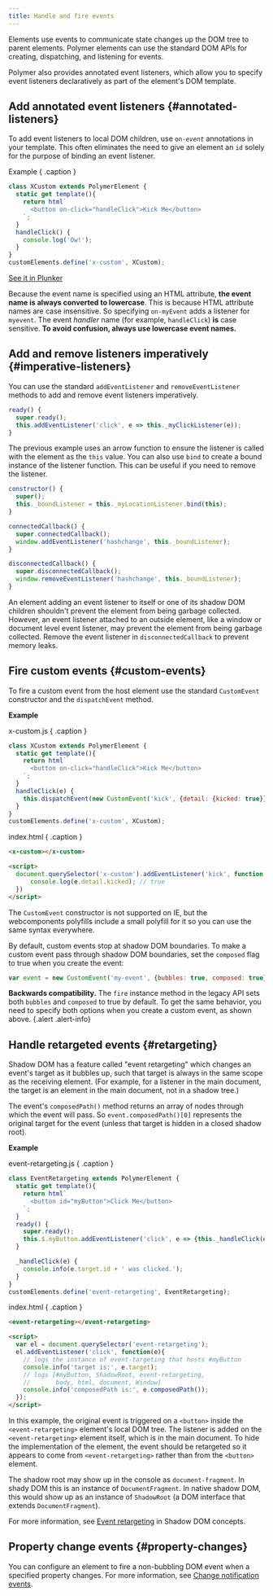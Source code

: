```yaml
---
title: Handle and fire events
---
```


<!-- toc -->

Elements use events to communicate state changes up the DOM tree to parent elements.
Polymer elements can use the standard DOM APIs for creating, dispatching, and listening for events.

Polymer also provides annotated event listeners, which allow you to specify event listeners
declaratively as part of the  element's DOM template.

## Add annotated event listeners {#annotated-listeners}

To add event listeners to local DOM children, use
<code>on-<var>event</var></code> annotations in your template. This often
eliminates the need to give an element an `id` solely for the purpose of
binding an event listener.

Example { .caption }

```js
class XCustom extends PolymerElement {
  static get template(){
    return html`
      <button on-click="handleClick">Kick Me</button>
    `;
  }
  handleClick() {
    console.log('Ow!');
  }
}
customElements.define('x-custom', XCustom);
```

[See it in Plunker](https://plnkr.co/edit/svSg6o?p=preview)

Because the event name is specified using an HTML attribute, **the event name is always
converted to lowercase**. This is because HTML attribute names are case
insensitive. So specifying `on-myEvent` adds a listener for `myevent`. The event _handler_
name (for example, `handleClick`) **is** case sensitive. **To avoid confusion, always use
lowercase event names.**

## Add and remove listeners imperatively {#imperative-listeners}

You can use the standard `addEventListener` and `removeEventListener`
methods to add and remove event listeners imperatively.

```js
ready() {
  super.ready();
  this.addEventListener('click', e => this._myClickListener(e));
}
```

The previous example uses an arrow function to ensure the listener is called with the element as the
`this` value. You can also use `bind` to create a bound instance of the listener function. This can
be useful if you need to remove the listener.

```js
constructor() {
  super();
  this._boundListener = this._myLocationListener.bind(this);
}

connectedCallback() {
  super.connectedCallback();
  window.addEventListener('hashchange', this._boundListener);
}

disconnectedCallback() {
  super.disconnectedCallback();
  window.removeEventListener('hashchange', this._boundListener);
}
```

An element adding an event listener to itself or one of its shadow DOM children shouldn't prevent
the element from being garbage collected. However, an event listener attached to an outside element,
like a window or document level event listener, may prevent the element from being garbage
collected. Remove the event listener in `disconnectedCallback` to prevent memory leaks.


## Fire custom events {#custom-events}

To fire a custom event from the host element use the standard `CustomEvent` constructor and
the `dispatchEvent` method.

**Example**

x-custom.js { .caption }

```js
class XCustom extends PolymerElement {
  static get template(){
    return html`
      <button on-click="handleClick">Kick Me</button>
    `;
  }
  handleClick(e) {
    this.dispatchEvent(new CustomEvent('kick', {detail: {kicked: true}}));
  }
}
customElements.define('x-custom', XCustom);
```

index.html { .caption }

```html
<x-custom></x-custom>

<script>
  document.querySelector('x-custom').addEventListener('kick', function (e) {
      console.log(e.detail.kicked); // true
  })
</script>
```

The `CustomEvent` constructor is not supported on IE, but the webcomponents polyfills include a
small polyfill for it so you can use the same syntax everywhere.

By default, custom events stop at shadow DOM boundaries. To make a custom event pass through
shadow DOM boundaries, set the `composed` flag to true when you create the event:

```js
var event = new CustomEvent('my-event', {bubbles: true, composed: true});
```

**Backwards compatibility.** The `fire` instance method in the legacy API sets both `bubbles` and `composed` to true by default.
To get the same behavior, you need to specify both options when you create a custom event, as shown
above.
{.alert .alert-info}

## Handle retargeted events {#retargeting}

Shadow DOM has a feature called "event retargeting" which changes an event's
target as it bubbles up, such that target is always in the same scope as the
receiving element. (For example, for a listener in the main document, the
target is an element in the main document, not in a shadow tree.)

The event's `composedPath()` method returns an array of nodes through which the event will pass.
So `event.composedPath()[0]` represents the original target for the event (unless that target is
hidden in a closed shadow root).

**Example**

event-retargeting.js { .caption }

```js
class EventRetargeting extends PolymerElement {
  static get template(){
    return html`
      <button id="myButton">Click Me</button>
    `;
  }
  ready() {
    super.ready();
    this.$.myButton.addEventListener('click', e => {this._handleClick(e)});
  }

  _handleClick(e) {
    console.info(e.target.id + ' was clicked.');
  }
}
customElements.define('event-retargeting', EventRetargeting);
```

index.html { .caption }

```html
<event-retargeting></event-retargeting>

<script>
  var el = document.querySelector('event-retargeting');
  el.addEventListener('click', function(e){
    // logs the instance of event-targeting that hosts #myButton
    console.info('target is:', e.target);
    // logs [#myButton, ShadowRoot, event-retargeting,
    //       body, html, document, Window]
    console.info('composedPath is:', e.composedPath());
  });
</script>
```

In this example, the original event is triggered on a `<button>` inside the `<event-retargeting>`
element's local DOM tree. The listener is added on the `<event-retargeting>` element itself, which
is in the main document. To hide the implementation of the element, the event should be retargeted
so it appears to come from `<event-retargeting>` rather than from the `<button>` element.

The shadow root may show up in the console as `document-fragment`. In shady DOM this is an instance
of `DocumentFragment`. In native shadow DOM, this would show up as an instance of `ShadowRoot`
(a DOM interface that extends `DocumentFragment`).

For more information, see [Event retargeting](shadow-dom#event-retargeting) in Shadow DOM concepts.

## Property change events {#property-changes}

You can configure an element to fire a non-bubbling DOM event when a specified
property changes. For more information, see [Change notification events](data-system#change-events).
